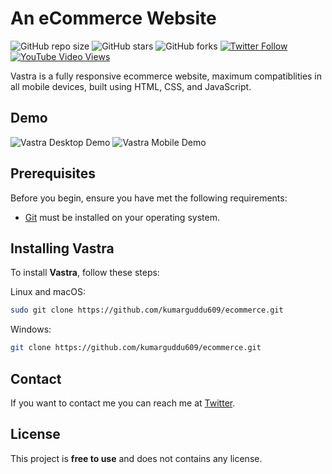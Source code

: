 # An eCommerce Website

![GitHub repo size](https://img.shields.io/github/repo-size/codewithsadee/Vastra-ecommerce-website)
![GitHub stars](https://img.shields.io/github/stars/codewithsadee/Vastra-ecommerce-website?style=social)
![GitHub forks](https://img.shields.io/github/forks/codewithsadee/Vastra-ecommerce-website?style=social)
[![Twitter Follow](https://img.shields.io/twitter/follow/codewithsadee_?style=social)](https://twitter.com/intent/follow?screen_name=codewithsadee_)
[![YouTube Video Views](https://img.shields.io/youtube/views/3l8Lob4ysI0?style=social)](https://youtu.be/3l8Lob4ysI0)

Vastra is a fully responsive ecommerce website, maximum compatiblities in all mobile devices, built using HTML, CSS, and JavaScript.

## Demo

![Vastra Desktop Demo](./website-demo-image/desktop.png "Desktop Demo")
![Vastra Mobile Demo](./website-demo-image/mobile.png "Mobile Demo")

## Prerequisites

Before you begin, ensure you have met the following requirements:

- [Git](https://git-scm.com/downloads "Download Git") must be installed on your operating system.

## Installing Vastra

To install **Vastra**, follow these steps:

Linux and macOS:

```bash
sudo git clone https://github.com/kumarguddu609/ecommerce.git
```

Windows:

```bash
git clone https://github.com/kumarguddu609/ecommerce.git
```

## Contact

If you want to contact me you can reach me at [Twitter](https://www.twitter.com/codewithsadee).

## License

This project is **free to use** and does not contains any license.
